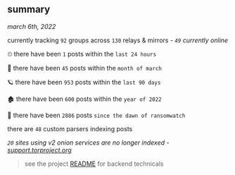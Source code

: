 
## summary
_march 6th, 2022_

currently tracking `92` groups across `130` relays & mirrors - _`49` currently online_

⏲ there have been `1` posts within the `last 24 hours`

🦈 there have been `45` posts within the `month of march`

🪐 there have been `953` posts within the `last 90 days`

🏚 there have been `600` posts within the `year of 2022`

🦕 there have been `2886` posts `since the dawn of ransomwatch`

there are `48` custom parsers indexing posts

_`20` sites using v2 onion services are no longer indexed - [support.torproject.org](https://support.torproject.org/onionservices/v2-deprecation/)_

> see the project [README](https://github.com/thetanz/ransomwatch#ransomwatch--) for backend technicals
